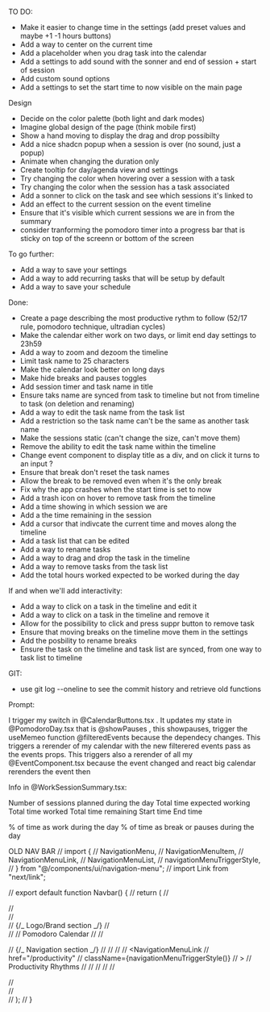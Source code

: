 TO DO:

- Make it easier to change time in the settings (add preset values and maybe +1 -1 hours buttons)
- Add a way to center on the current time
- Add a placeholder when you drag task into the calendar
- Add a settings to add sound with the sonner and end of session + start of session
- Add custom sound options
- Add a settings to set the start time to now visible on the main page

Design

- Decide on the color palette (both light and dark modes)
- Imagine global design of the page (think mobile first)
- Show a hand moving to display the drag and drop possibilty
- Add a nice shadcn popup when a session is over (no sound, just a popup)
- Animate when changing the duration only
- Create tooltip for day/agenda view and settings
- Try changing the color when hovering over a session with a task
- Try changing the color when the session has a task associated
- Add a sonner to click on the task and see which sessions it's linked to
- Add an effect to the current session on the event timeline
- Ensure that it's visible which current sessions we are in from the summary
- consider tranforming the pomodoro timer into a progress bar that is sticky on top of the screenn or bottom of the screen

To go further:

- Add a way to save your settings
- Add a way to add recurring tasks that will be setup by default
- Add a way to save your schedule

Done:

- Create a page describing the most productive rythm to follow (52/17 rule, pomodoro technique, ultradian cycles)
- Make the calendar either work on two days, or limit end day settings to 23h59
- Add a way to zoom and dezoom the timeline
- Limit task name to 25 characters
- Make the calendar look better on long days
- Make hide breaks and pauses toggles
- Add session timer and task name in title
- Ensure taks name are synced from task to timeline but not from timeline to task (on deletion and renaming)
- Add a way to edit the task name from the task list
- Add a restriction so the task name can't be the same as another task name
- Make the sessions static (can't change the size, can't move them)
- Remove the ability to edit the task name within the timeline
- Change event component to display title as a div, and on click it turns to an input ?
- Ensure that break don't reset the task names
- Allow the break to be removed even when it's the only break
- Fix why the app crashes when the start time is set to now
- Add a trash icon on hover to remove task from the timeline
- Add a time showing in which session we are
- Add a the time remaining in the session
- Add a cursor that indivcate the current time and moves along the timeline
- Add a task list that can be edited
- Add a way to rename tasks
- Add a way to drag and drop the task in the timeline
- Add a way to remove tasks from the task list
- Add the total hours worked expected to be worked during the day

If and when we'll add interactivity:

- Add a way to click on a task in the timeline and edit it
- Add a way to click on a task in the timeline and remove it
- Allow for the possibility to click and press suppr button to remove task
- Ensure that moving breaks on the timeline move them in the settings
- Add the posbility to rename breaks
- Ensure the task on the timeline and task list are synced, from one way to task list to timeline

GIT:

- use git log --oneline to see the commit history and retrieve old functions

Prompt:

I trigger my switch in @CalendarButtons.tsx . It updates my state in @PomodoroDay.tsx that is @showPauses , this showpauses, trigger the useMemeo function @filteredEvents because the dependecy changes. This triggers a rerender of my calendar with the new filterered events pass as the events props. This triggers also a rerender of all my @EventComponent.tsx because the event changed and react big calendar rerenders the event then

Info in @WorkSessionSummary.tsx:

Number of sessions planned during the day
Total time expected working
Total time worked
Total time remaining
Start time
End time

% of time as work during the day
% of time as break or pauses during the day

OLD NAV BAR
// import {
// NavigationMenu,
// NavigationMenuItem,
// NavigationMenuLink,
// NavigationMenuList,
// navigationMenuTriggerStyle,
// } from "@/components/ui/navigation-menu";
// import Link from "next/link";

// export default function Navbar() {
// return (
// <nav className="border-b bg-background">
// <div className="mx-auto max-w-7xl px-4 sm:px-6 lg:px-8">
// <div className="flex h-16 items-center justify-between">
// {/_ Logo/Brand section _/}
// <div className="flex items-center">
// <Link href="/" className="text-2xl font-bold text-foreground">
// Pomodoro Calendar
// </Link>
// </div>

// {/_ Navigation section _/}
// <NavigationMenu>
// <NavigationMenuList>
// <NavigationMenuItem>
// <NavigationMenuLink
// href="/productivity"
// className={navigationMenuTriggerStyle()}
// >
// Productivity Rhythms
// </NavigationMenuLink>
// </NavigationMenuItem>
// </NavigationMenuList>
// </NavigationMenu>
// </div>
// </div>
// </nav>
// );
// }
